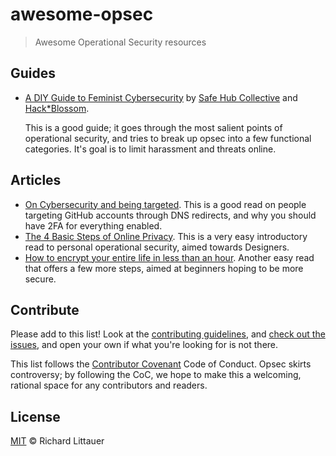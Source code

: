 # awesome-opsec

> Awesome Operational Security resources

## Guides

- [A DIY Guide to Feminist Cybersecurity](https://tech.safehubcollective.org/cybersecurity/) by [Safe Hub Collective](http://safehubcollective.org/) and [Hack*Blossom](http://www.hackblossom.org/).

  This is a good guide; it goes through the most salient points of operational security, and tries to break up opsec into a few functional categories. It's goal is to limit harassment and threats online.

## Articles

- [On Cybersecurity and being targeted](http://www.kennethreitz.org/essays/on-cybersecurity-and-being-targeted). This is a good read on people targeting GitHub accounts through DNS redirects, and why you should have 2FA for everything enabled.
- [The 4 Basic Steps of Online Privacy](http://www.vanschneider.com/the-4-basic-steps-of-online-privacy/). This is a very easy introductory read to personal operational security, aimed towards Designers.
- [How to encrypt your entire life in less than an hour](https://medium.freecodecamp.com/tor-signal-and-beyond-a-law-abiding-citizens-guide-to-privacy-1a593f2104c3#.syw0wrypv). Another easy read that offers a few more steps, aimed at beginners hoping to be more secure.

## Contribute

Please add to this list! Look at the [contributing guidelines](contributing.md), and [check out the issues](https://github.com/RichardLitt/awesome-opsec/issues), and open your own if what you're looking for is not there.

This list follows the [Contributor Covenant](http://contributor-covenant.org/version/1/3/0/) Code of Conduct. Opsec skirts controversy; by following the CoC, we hope to make this a welcoming, rational space for any contributors and readers.

## License

[MIT](LICENSE) © Richard Littauer
